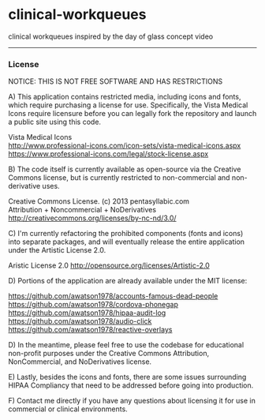 clinical-workqueues
===================

clinical workqueues inspired by the day of glass concept video

------------------------
### License

NOTICE:  THIS IS NOT FREE SOFTWARE AND HAS RESTRICTIONS

A)  This application contains restricted media, including icons and fonts, which require purchasing a license for use.  Specifically, the Vista Medical Icons require licensure before you can legally fork the repository and launch a public site using this code.
 
  Vista Medical Icons  
  http://www.professional-icons.com/icon-sets/vista-medical-icons.aspx  
  https://www.professional-icons.com/legal/stock-license.aspx

B)  The code itself is currently available as open-source via the Creative Commons license, but is currently restricted to non-commercial and non-derivative uses.  

  Creative Commons License. (c) 2013 pentasyllabic.com  
  Attribution + Noncommercial + NoDerivatives  
  http://creativecommons.org/licenses/by-nc-nd/3.0/  
  
C)  I'm currently refactoring the prohibited components (fonts and icons) into separate packages, and will eventually release the entire application under the Artistic License 2.0.  

  Aristic License 2.0
  http://opensource.org/licenses/Artistic-2.0

D)  Portions of the application are already available under the MIT license:

  https://github.com/awatson1978/accounts-famous-dead-people  
  https://github.com/awatson1978/cordova-phonegap  
  https://github.com/awatson1978/hipaa-audit-log  
  https://github.com/awatson1978/audio-click  
  https://github.com/awatson1978/reactive-overlays  


D)  In the meantime, please feel free to use the codebase for educational non-profit purposes under the Creative Commons Attribution, NonCommercial, and NoDerivatives license.  

E)  Lastly, besides the icons and fonts, there are some issues surrounding HIPAA Compliancy that need to be addressed before going into production.  

F)  Contact me directly if you have any questions about licensing it for use in commercial or clinical environments.  





